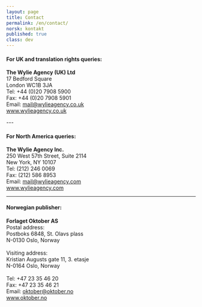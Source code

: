 ```yaml
---
layout: page
title: Contact
permalink: /en/contact/
norsk: kontakt
published: true
class: dev
---
```


<h4>For UK and translation rights queries:</h4>
<p><strong>The Wylie Agency (UK) Ltd</strong><br />
17 Bedford Square<br />  
London WC1B 3JA<br />  
Tel: +44 (0)20 7908 5900<br />  
Fax: +44 (0)20 7908 5901<br />  
Email: <a href="mailto:mail@wylieagency.co.uk">mail@wylieagency.co.uk</a>  <br />
<a href="http://www.wylieagency.co.uk">www.wylieagency.co.uk</a><br />  
</p>
---

<h4>For North America queries:</h4>
<p>
<strong>The Wylie Agency Inc.</strong><br />
250 West 57th Street, Suite 2114  <br />
New York, NY 10107  <br />
Tel: (212) 246 0069  <br />
Fax: (212) 586 8953  <br />
Email: <a href="mailto:mail@wylieagency.com">mail@wylieagency.com</a> <br />
<a href="http://www.wylieagency.com">www.wylieagency.com</a>
</p>

---

<h4>Norwegian publisher:</h4>
<p><strong>Forlaget Oktober AS</strong><br />  
Postal address:<br />  
Postboks 6848, St. Olavs plass<br />    
N-0130 Oslo, Norway<br />  
<br />
Visiting address:<br />  
Kristian Augusts gate 11, 3. etasje<br />  
N-0164 Oslo,  Norway<br />  
<br />
Tel: +47 23 35 46 20<br />  
Fax: +47 23 35 46 21<br />  
Email: <a href="mailto:oktober@oktober.no">oktober@oktober.no</a>  <br />
<a href="http://www.oktober.no">www.oktober.no</a><br />
</p>